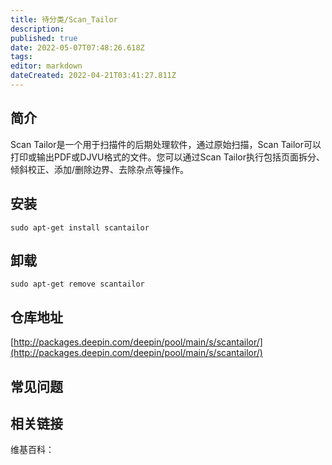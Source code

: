 ```yaml
---
title: 待分类/Scan_Tailor
description: 
published: true
date: 2022-05-07T07:48:26.618Z
tags: 
editor: markdown
dateCreated: 2022-04-21T03:41:27.811Z
---
```


## 简介

Scan Tailor是一个用于扫描件的后期处理软件，通过原始扫描，Scan Tailor可以打印或输出PDF或DJVU格式的文件。您可以通过Scan Tailor执行包括页面拆分、倾斜校正、添加/删除边界、去除杂点等操作。

## 安装

`sudo apt-get install scantailor`

## 卸载

`sudo apt-get remove scantailor`

## 仓库地址

[http://packages.deepin.com/deepin/pool/main/s/scantailor/](http://packages.deepin.com/deepin/pool/main/s/scantailor/)


## 常见问题


## 相关链接

维基百科：